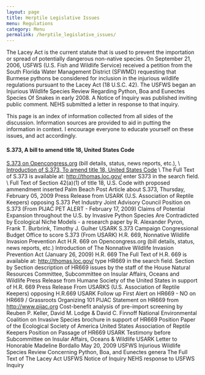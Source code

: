 ```yaml
---
layout: page
title: Herptile Legislative Issues
menu: Regulations
category: Menu
permalink: /herptile_legislative_issues/
---
```



The Lacey Act is the current statute that is used to prevent the importation or spread of potentially dangerous non-native species. On September 21, 2006, USFWS (U.S. Fish and Wildlife Service) received a petition from the South Florida Water Management District (SFWMD) requesting that Burmese pythons be considered for inclusion in the injurious wildlife regulations pursuant to the Lacey Act (18 U.S.C. 42). The USFWS  began an Injurious Wildlife Species Review Regarding Python, Boa and Eunectes Species Of Snakes in early 2008.  A Notice of Inquiry was published inviting public comment.  NEHS submitted a letter in response to that inquiry.

This page is an index of information collected from all sides of the discussion.  Information sources are provided to aid in putting the information in context.   I encourage everyone to educate yourself on these issues, and act accordingly.

#### S.373, A bill to amend title 18, United States Code

[S.373 on Opencongress.org](http://www.opencongress.org/bill/111-s373/show) (bill details, status, news reports, etc.), \\
[Introduction of S.373, To amend title 18, United States Code](/herptile_legislative_issues/intro_of_S.373_to_amend_title_18_united_states_code.html) \\
The Full Text of S.373 is available at:  <http://thomas.loc.gov/> enter S373 in the search field. \\
Full Text of Section 42(a)(1) of title 18, U.S. Code with proposed ammendment inserted
Palm Beach Post Article about S.373, Thursday, February 05, 2009
Press Release from USARK (U.S. Association of Reptile Keepers) opposing S.373
Pet Industry Joint Advisory Council Position on S.373 (From PIJAC PET ALERT - February 17, 2009)
Claims of Potential Expansion throughout the U.S. by Invasive Python Species Are Contradicted by Ecological Niche Models - a research paper by R. Alexander Pyron, Frank T. Burbrink, Timothy J. Guiher
USARK S.373 Campaign
Congressional Budget Office to score S.373 (From USARK)
H.R. 669, Nonnative Wildlife Invasion Prevention Act
H.R. 669 on Opencongress.org (bill details, status, news reports, etc.)
Introduction of The Nonnative Wildlife Invasion Prevention Act (January 26, 2009) H.R. 669
The Full Text of H.R. 669 is available at: http://thomas.loc.gov/ type HR669 in the search field.
Section by Section description of HR669 issues by the staff of the House Natural Resources Committee, Subcommittee on Insular Affairs, Oceans and Wildlife
Press Release from Humane Society of the United States in support of H.R. 669
Press Release From USARKS (U.S. Association of Reptile Keepers) opposing H.R.669
USARK Follow up First Alert on HR669 - NO on HR669 / Grassroots Organizing 101
PIJAC Statement on HR669 from http://www.pijac.org
Cost-benefit analysis of pre-import screening by Reuben P. Keller, David M. Lodge & David C. Finnoff
National Environmental Coalition on Invasive Species brochure in support of HR669
Position Paper of the Ecological Society of America
United States Association of Reptile Keepers Position on Passage of HR669
USARK Testimony before Subcommittee on Insular Affairs, Oceans & Wildlife
USARK Letter to Honorable Madeline Bordallo May 20, 2009
USFWS Injurious Wildlife Species Review Concerning Python, Boa, and Eunectes genera
The Full Text of The Lacey Act
USFWS Notice of Inquiry
NEHS response to USFWS Inquiry